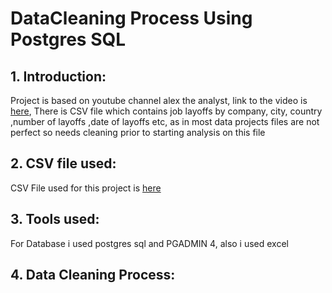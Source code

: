 # DataCleaning Process Using Postgres SQL

## 1. Introduction:

Project is based on youtube channel alex the analyst, link to the video is [here](https://www.youtube.com/watch?v=4UltKCnnnTA), 
There is CSV file which contains job layoffs by company, city, country ,number of layoffs ,date of layoffs etc, as in most data projects files are not perfect so needs cleaning prior to starting analysis on this file

## 2. CSV file used:

CSV File used for this project is [here](https://github.com/theatallah/datacleaning_using_postgres/blob/main/csv%20files/layoffs%20cleaned.csv) 

## 3. Tools used:

For Database i used postgres sql and PGADMIN 4, also i used excel

## 4. Data Cleaning Process:

